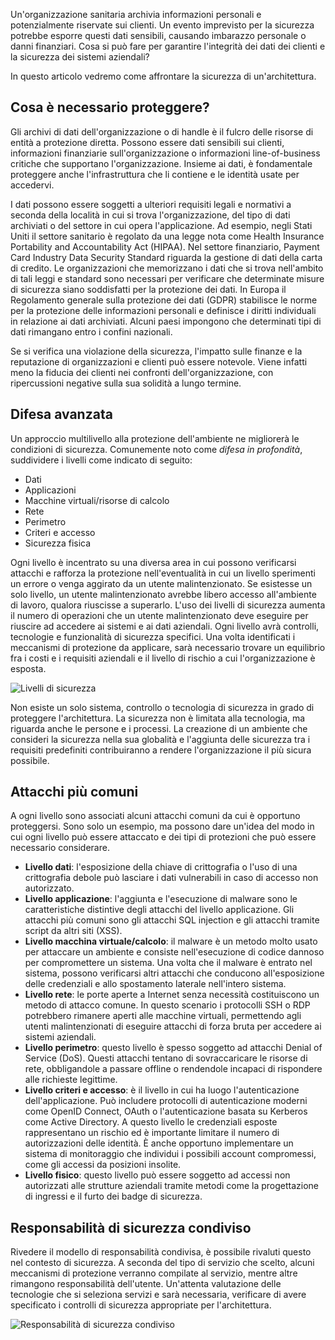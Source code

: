 Un'organizzazione sanitaria archivia informazioni personali e potenzialmente riservate sui clienti. Un evento imprevisto per la sicurezza potrebbe esporre questi dati sensibili, causando imbarazzo personale o danni finanziari. Cosa si può fare per garantire l'integrità dei dati dei clienti e la sicurezza dei sistemi aziendali? 

In questo articolo vedremo come affrontare la sicurezza di un'architettura.

## <a name="what-should-i-protect"></a>Cosa è necessario proteggere?

Gli archivi di dati dell'organizzazione o di handle è il fulcro delle risorse di entità a protezione diretta. Possono essere dati sensibili sui clienti, informazioni finanziarie sull'organizzazione o informazioni line-of-business critiche che supportano l'organizzazione. Insieme ai dati, è fondamentale proteggere anche l'infrastruttura che li contiene e le identità usate per accedervi.

I dati possono essere soggetti a ulteriori requisiti legali e normativi a seconda della località in cui si trova l'organizzazione, del tipo di dati archiviati o del settore in cui opera l'applicazione. Ad esempio, negli Stati Uniti il settore sanitario è regolato da una legge nota come Health Insurance Portability and Accountability Act (HIPAA). Nel settore finanziario, Payment Card Industry Data Security Standard riguarda la gestione di dati della carta di credito. Le organizzazioni che memorizzano i dati che si trova nell'ambito di tali leggi e standard sono necessari per verificare che determinate misure di sicurezza siano soddisfatti per la protezione dei dati. In Europa il Regolamento generale sulla protezione dei dati (GDPR) stabilisce le norme per la protezione delle informazioni personali e definisce i diritti individuali in relazione ai dati archiviati. Alcuni paesi impongono che determinati tipi di dati rimangano entro i confini nazionali.

Se si verifica una violazione della sicurezza, l'impatto sulle finanze e la reputazione di organizzazioni e clienti può essere notevole. Viene infatti meno la fiducia dei clienti nei confronti dell'organizzazione, con ripercussioni negative sulla sua solidità a lungo termine.

## <a name="defense-in-depth"></a>Difesa avanzata

Un approccio multilivello alla protezione dell'ambiente ne migliorerà le condizioni di sicurezza. Comunemente noto come _difesa in profondità_, suddividere i livelli come indicato di seguito:

* Dati
* Applicazioni
* Macchine virtuali/risorse di calcolo
* Rete
* Perimetro
* Criteri e accesso
* Sicurezza fisica

Ogni livello è incentrato su una diversa area in cui possono verificarsi attacchi e rafforza la protezione nell'eventualità in cui un livello sperimenti un errore o venga aggirato da un utente malintenzionato. Se esistesse un solo livello, un utente malintenzionato avrebbe libero accesso all'ambiente di lavoro, qualora riuscisse a superarlo. L'uso dei livelli di sicurezza aumenta il numero di operazioni che un utente malintenzionato deve eseguire per riuscire ad accedere ai sistemi e ai dati aziendali. Ogni livello avrà controlli, tecnologie e funzionalità di sicurezza specifici. Una volta identificati i meccanismi di protezione da applicare, sarà necessario trovare un equilibrio fra i costi e i requisiti aziendali e il livello di rischio a cui l'organizzazione è esposta.

![Livelli di sicurezza](../media-draft/security-layers.png)

Non esiste un solo sistema, controllo o tecnologia di sicurezza in grado di proteggere l'architettura. La sicurezza non è limitata alla tecnologia, ma riguarda anche le persone e i processi. La creazione di un ambiente che consideri la sicurezza nella sua globalità e l'aggiunta delle sicurezza tra i requisiti predefiniti contribuiranno a rendere l'organizzazione il più sicura possibile.

## <a name="common-attacks"></a>Attacchi più comuni

A ogni livello sono associati alcuni attacchi comuni da cui è opportuno proteggersi. Sono solo un esempio, ma possono dare un'idea del modo in cui ogni livello può essere attaccato e dei tipi di protezioni che può essere necessario considerare.

* **Livello dati**: l'esposizione della chiave di crittografia o l'uso di una crittografia debole può lasciare i dati vulnerabili in caso di accesso non autorizzato.
* **Livello applicazione**: l'aggiunta e l'esecuzione di malware sono le caratteristiche distintive degli attacchi del livello applicazione. Gli attacchi più comuni sono gli attacchi SQL injection e gli attacchi tramite script da altri siti (XSS).
* **Livello macchina virtuale/calcolo**: il malware è un metodo molto usato per attaccare un ambiente e consiste nell'esecuzione di codice dannoso per compromettere un sistema. Una volta che il malware è entrato nel sistema, possono verificarsi altri attacchi che conducono all'esposizione delle credenziali e allo spostamento laterale nell'intero sistema.
* **Livello rete**: le porte aperte a Internet senza necessità costituiscono un metodo di attacco comune. In questo scenario i protocolli SSH o RDP potrebbero rimanere aperti alle macchine virtuali, permettendo agli utenti malintenzionati di eseguire attacchi di forza bruta per accedere ai sistemi aziendali.
* **Livello perimetro**: questo livello è spesso soggetto ad attacchi Denial of Service (DoS). Questi attacchi tentano di sovraccaricare le risorse di rete, obbligandole a passare offline o rendendole incapaci di rispondere alle richieste legittime.
* **Livello criteri e accesso**: è il livello in cui ha luogo l'autenticazione dell'applicazione. Può includere protocolli di autenticazione moderni come OpenID Connect, OAuth o l'autenticazione basata su Kerberos come Active Directory. A questo livello le credenziali esposte rappresentano un rischio ed è importante limitare il numero di autorizzazioni delle identità. È anche opportuno implementare un sistema di monitoraggio che individui i possibili account compromessi, come gli accessi da posizioni insolite.
* **Livello fisico**: questo livello può essere soggetto ad accessi non autorizzati alle strutture aziendali tramite metodi come la progettazione di ingressi e il furto dei badge di sicurezza.

## <a name="shared-security-responsibility"></a>Responsabilità di sicurezza condiviso

Rivedere il modello di responsabilità condivisa, è possibile rivaluti questo nel contesto di sicurezza. A seconda del tipo di servizio che scelto, alcuni meccanismi di protezione verranno compilate al servizio, mentre altre rimangono responsabilità dell'utente. Un'attenta valutazione delle tecnologie che si seleziona servizi e sarà necessaria, verificare di avere specificato i controlli di sicurezza appropriate per l'architettura.

![Responsabilità di sicurezza condiviso](../media-draft/shared_responsibilities.png)